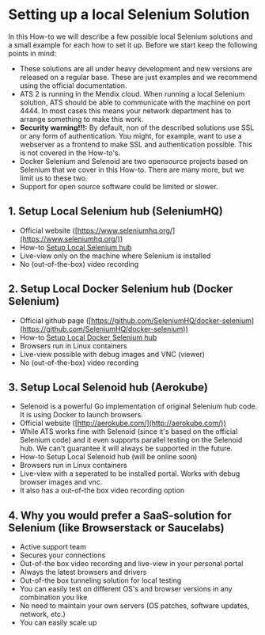 # Setting up a local Selenium Solution #

In this How-to we will describe a few possible local Selenium solutions and a small example for each how to set it up. Before we start keep the following points in mind:

- These solutions are all under heavy development and new versions are released on a regular base. These are just examples and we recommend using the official documentation.
- ATS 2 is running in the Mendix cloud. When running a local Selenium solution, ATS should be able to communicate with the machine on port 4444. In most cases this means your network department has to arrange something to make this work.
- **Security warning!!!:** By default, non of the described solutions use SSL or any form of authentication. You might, for example, want to use a webserver as a frontend to make SSL and authentication possible. This is not covered in the How-to's.
- Docker Selenium and Selenoid are two opensource projects based on Selenium that we cover in this How-to. There are many more, but we limit us to these two. 
- Support for open source software could be limited or slower.

## 1. Setup Local Selenium hub (SeleniumHQ) ##

- Official website ([https://www.seleniumhq.org/](https://www.seleniumhq.org/))
- How-to [Setup Local Selenium hub](setup-local-selenium-hub)
- Live-view only on the machine where Selenium is installed
- No (out-of-the-box) video recording

## 2. Setup Local Docker Selenium hub (Docker Selenium) ##

- Official github page ([https://github.com/SeleniumHQ/docker-selenium](https://github.com/SeleniumHQ/docker-selenium))
- How-to [Setup Local Docker Selenium hub](setup-local-docker-selenium-hub)
- Browsers run in Linux containers
- Live-view possible with debug images and VNC (viewer)
- No (out-of-the-box) video recording

## 3. Setup Local Selenoid hub (Aerokube) ##

- Selenoid is a powerful Go implementation of original Selenium hub code. It is using Docker to launch browsers.
- Official website ([http://aerokube.com/](http://aerokube.com/))
- While ATS works fine with Selenoid (since it's based on the official Selenium code) and it even supports parallel testing on the Selenoid hub. We can't guarantee it will always be supported in the future.
- How-to Setup Local Selenoid hub (will be online soon)
- Browsers run in Linux containers
- Live-view with a seperated to be installed portal. Works with debug browser images and vnc.
- It also has a out-of-the box video recording option

## 4. Why you would prefer a SaaS-solution for Selenium (like Browserstack or Saucelabs) ##

- Active support team
- Secures your connections
- Out-of-the box video recording and live-view in your personal portal
- Always the latest browsers and drivers
- Out-of-the box tunneling solution for local testing
- You can easily test on different OS's and browser versions in any combination you like
- No need to maintain your own servers (OS patches, software updates, network, etc.)
- You can easily scale up
